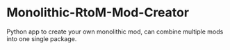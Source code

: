 # Monolithic-RtoM-Mod-Creator
Python app to create your own monolithic mod, can combine multiple mods into one single package.
